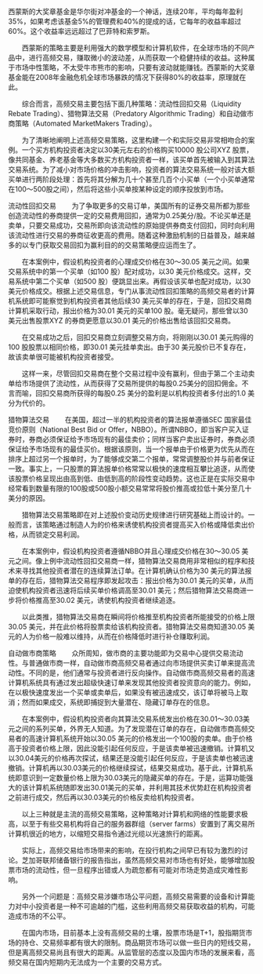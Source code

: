 西蒙斯的大奖章基金是华尔街对冲基金的一个神话，连续20年，平均每年盈利35%，如果考虑该基金5%的管理费和40%的提成的话，它每年的收益率超过60%。这个收益率远远超过了巴菲特和索罗斯。

　　西蒙斯的策略主要是利用强大的数学模型和计算机软件，在全球市场的不同产品中，进行高频交易，赚取微小的波动差，从而获取一个稳健持续的收益。这种属于市场中性策略，不太受牛市熊市的影响，只要有波动就能赚钱。西蒙斯的大奖章基金能在2008年金融危机全球市场暴跌的情况下获得80%的收益率，原理就在此。

　　综合而言，高频交易主要包括下面几种策略：流动性回扣交易（Liquidity Rebate Trading）、猎物算法交易（Predatory Algorithmic Trading）和自动做市商策略（Automated MarketMakers Trading）。

　　为了清晰地阐明上述高频交易策略，这里构建一个和实际交易非常相吻合的案例。一个买方机构投资者决定以30美元左右的价格购买10000 股公司XYZ 股票，像共同基金、养老基金等大多数买方机构投资者一样，该买单首先被输入到其算法交易系统。为了减小对市场价格的冲击影响，投资者的算法交易系统一般对该大额买单进行两阶段处理：首先将其分解为几十个甚至几百个小买单（一个小买单通常在100～500股之间），然后将这些小买单按某种设定的顺序投放到市场。

流动性回扣交易
　　为了争取更多的交易订单，美国所有的证券交易所都为那些创造流动性的券商提供一定的交易费用回扣，通常为0.25美分/股。不论买单还是卖单，只要交易成功，交易所即向该流动性的原始提供券商支付回扣，同时向利用该流动性进行交易的券商征收更高的费用。随着这种激励机制的日益普及，越来越多的以专门获取交易回扣为赢利目的的交易策略便应运而生了。

　　在本案例中，假设机构投资者的心理成交价格在30～30.05 美元之间。如果交易系统中的第一个买单（如100 股）配对成功，以30 美元价格成交。这样，交易系统中第二个买单（如500 股）便跳显出来。再假设该买单也配对成功，以30 美元价格成交。根据上述交易信息，专门从事流动性回扣策略的高频交易者的计算机系统即可能察觉到机构投资者其他后续30 美元买单的存在，于是，回扣交易商计算机采取行动，报出价格为30.01 美元的买单100 股。毫无疑问，那些曾以30 美元出售股票XYZ 的券商更愿意以30.01 美元的价格出售给该回扣交易商。

　　在交易成功之后，回扣交易商立刻调整交易方向，将刚刚以30.01 美元购得的100 股股票以相同价格，即30.01 美元挂单卖出。由于30 美元股价已不复存在，故该卖单很可能被机构投资者接受。

　　这样一来，尽管回扣交易商在整个交易过程中没有赢利，但由于第二个主动卖单给市场提供了流动性，从而获得了交易所提供的每股0.25美分的回扣佣金。不言而喻，回扣交易商所获得的每股0.25 美分的盈利是以机构投资者多付出的1.0 美分为代价的。

猎物算法交易
　　在美国，超过一半的机构投资者的算法报单遵循SEC 国家最佳竞价原则（National Best Bid or Offer，NBBO）。所谓NBBO，即当客户买入证券时，券商必须保证给予市场现有的最佳卖价；同样当客户卖出证券时，券商必须保证给予市场现有的最佳买价。根据该原则，当一个报单由于价格更为优先从而在排序上超过另一个报单时，为了能够成交第二个报单，常常调整股价并与前者保证一致。事实上，一只股票的算法报单价格常常以极快的速度相互攀比追逐，从而使该股票价格呈现出由高到低、由低到高的阶段性变动趋势。这也正是在实际交易中经常看到数量有限的100股或500股小额交易常常将股价推高或拉低十美分至几十美分的原因。

　　猎物算法交易策略即在对上述股价变动历史规律进行研究基础上而设计的。一般而言，该策略通过制造人为的价格来诱使机构投资者提高买入价格或降低卖出价格，从而锁定交易利润。

　　在本案例中，假设机构投资者遵循NBBO并且心理成交价格在30～30.05 美元之间。像上例中流动性回扣交易商一样，猎物算法交易商用非常相似的程序和技术来寻找其他投资者潜在的连续算法订单。在计算机确认价格为30 美元的算法报单的存在后，猎物算法交易程序即发起攻击：报出价格为30.01 美元的买单，从而迫使机构投资者迅速将后续买单价格调高至30.01 美元；然后猎物算法交易商进一步将价格推高至30.02 美元，诱使机构投资者继续追逐。

　　以此类推，猎物算法交易商在瞬间将价格推至机构投资者所能接受的价格上限30.05 美元，并在此价格将股票卖给该机构投资者。猎物算法交易商知道30.05 美元的人为价格一般难以维持，从而在价格降低时进行补仓赚取利润。

自动做市商策略
　　众所周知，做市商的主要功能即为交易中心提供交易流动性。与普通做市商一样，自动做市商高频交易者通过向市场提供买卖订单来提高流动性。不同的是，他们通常与投资者进行反向操作。自动做市商高频交易者的高速计算机系统具有通过发出超级快速订单来发现其他投资者投资意向的能力。例如，在以极快速度发出一个买单或卖单后，如果没有被迅速成交，该订单将被马上取消；然而如果成交，系统即捕捉到大量潜在、隐藏订单存在的信息。

　　在本案例中，假设机构投资者向其算法交易系统发出价格在30.01～30.03美元之间的系列买单，外界无人知道。为了发现潜在订单的存在，自动做市商高频交易者的高速计算机系统开始以30.05 美元的价格发出一个100股的卖单。由于价格高于投资者价格上限，因此没能引起任何反应，于是该卖单被迅速撤销。计算机又以30.04美元的价格再次探试，结果还是没能引起任何反应，于是该卖单也被迅速撤销。计算机再以30.03美元的价格继续探试，结果交易成功。基于此，计算机系统即意识到一定数量价格上限为30.03美元的隐藏买单的存在。于是，运算功能强大的该计算机系统随即发出30.01美元的买单，并利用其技术优势赶在机构投资者之前进行成交，然后再以30.03美元的价格反卖给机构投资者。

　　以上三种就是主流的高频交易策略，这种策略对计算机和网络的性能要求极高，以至于有些交易机构将自己的服务器群组（server farms）安置到了离交易所计算机很近的地方，以缩短交易指令通过光缆以光速旅行的距离。

　　实际上，高频交易给市场带来的影响，在投行机构之间早已有较为激烈的讨论。芝加哥联邦储备银行的报告指出，虽然高频交易对市场也有好处，能够增加股票市场的流动性，但一旦程序出错或人为疏忽都有可能对市场走势造成灾难性影响。

　　另外一个问题是：高频交易涉嫌市场公平问题，高频交易需要的设备和计算能力对中小投资者是一种不可逾越的门槛，这些利用高频交易获取收益的机构，可能造成市场的不公平。

　　在国内市场，目前基本上没有高频交易的土壤，股票市场是T+1，股指期货市场的持仓、交易频率都有很大的限制。商品期货市场可以做一些日内的短线交易，但是离高频交易尚且有很大的距离。从监管层的态度以及国内市场的发展来看，高频交易在国内短期内无法成为一个主要的交易方式。
